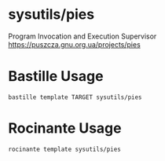 # sysutils/pies
Program Invocation and Execution Supervisor
https://puszcza.gnu.org.ua/projects/pies

# Bastille Usage
```shell
bastille template TARGET sysutils/pies
```

# Rocinante Usage
```shell
rocinante template sysutils/pies
```
